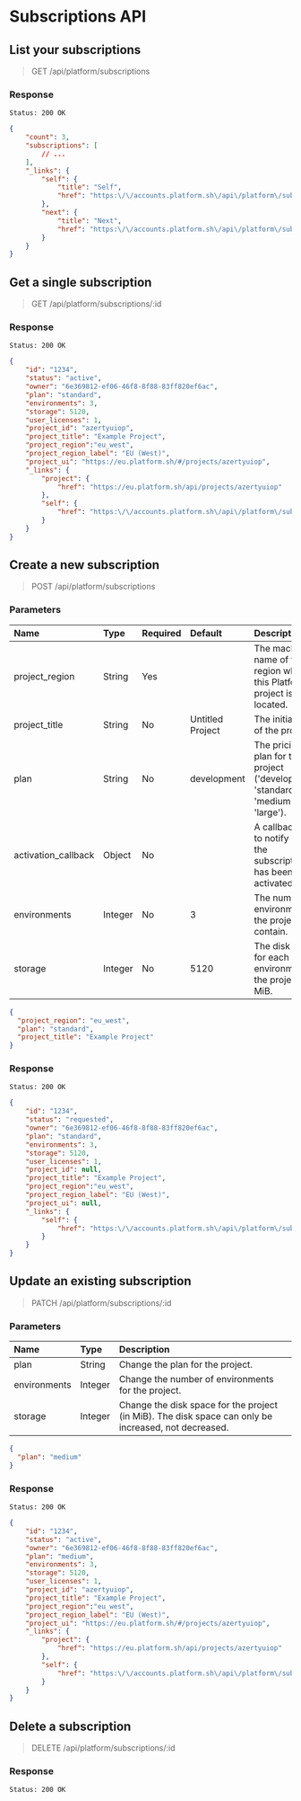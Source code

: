 # Subscriptions API

## List your subscriptions

> GET /api/platform/subscriptions

### Response

```http
Status: 200 OK
```
```json
{
    "count": 3,
    "subscriptions": [
        // ...
    ],
    "_links": {
        "self": {
            "title": "Self",
            "href": "https:\/\/accounts.platform.sh\/api\/platform\/subscriptions"
        },
        "next": {
            "title": "Next",
            "href": "https:\/\/accounts.platform.sh\/api\/platform\/subscriptions?page=2"
        }
    }
}
```

## Get a single subscription

> GET /api/platform/subscriptions/:id

### Response

```http
Status: 200 OK
```
```json
{
    "id": "1234",
    "status": "active",
    "owner": "6e369812-ef06-46f8-8f88-83ff820ef6ac",
    "plan": "standard",
    "environments": 3,
    "storage": 5120,
    "user_licenses": 1,
    "project_id": "azertyuiop",
    "project_title": "Example Project",
    "project_region":"eu_west",
    "project_region_label": "EU (West)",
    "project_ui": "https://eu.platform.sh/#/projects/azertyuiop",
    "_links": {
        "project": {
            "href": "https://eu.platform.sh/api/projects/azertyuiop"
        },
        "self": {
            "href": "https:\/\/accounts.platform.sh\/api\/platform\/subscriptions\/1234"
        }
    }
}
```

## Create a new subscription

> POST /api/platform/subscriptions

### Parameters

Name|Type|Required|Default|Description
:---|:---|:-------|:------|:----------
project_region|String|Yes||The machine name of the region where this Platform.sh project is located.
project_title|String|No|Untitled Project|The initial title of the project.
plan|String|No|development|The pricing plan for the project ('development', 'standard', 'medium', or 'large').
activation_callback|Object|No||A callback URL to notify when the subscription has been activated.
environments|Integer|No|3|The number of environments the project can contain.
storage|Integer|No|5120|The disk space for each environment on the project, in MiB.


```json
{
  "project_region": "eu_west",
  "plan": "standard",
  "project_title": "Example Project"
}
```

### Response

```http
Status: 200 OK
```

```json
{
    "id": "1234",
    "status": "requested",
    "owner": "6e369812-ef06-46f8-8f88-83ff820ef6ac",
    "plan": "standard",
    "environments": 3,
    "storage": 5120,
    "user_licenses": 1,
    "project_id": null,
    "project_title": "Example Project",
    "project_region":"eu_west",
    "project_region_label": "EU (West)",
    "project_ui": null,
    "_links": {
        "self": {
            "href": "https:\/\/accounts.platform.sh\/api\/platform\/subscriptions\/1234"
        }
    }
}
```

## Update an existing subscription

> PATCH /api/platform/subscriptions/:id

### Parameters

Name|Type|Description
:---|:---|:----------
plan|String|Change the plan for the project.
environments|Integer|Change the number of environments for the project.
storage|Integer|Change the disk space for the project (in MiB). The disk space can only be increased, not decreased.


```json
{
  "plan": "medium"
}
```

### Response

```http
Status: 200 OK
```
```json
{
    "id": "1234",
    "status": "active",
    "owner": "6e369812-ef06-46f8-8f88-83ff820ef6ac",
    "plan": "medium",
    "environments": 3,
    "storage": 5120,
    "user_licenses": 1,
    "project_id": "azertyuiop",
    "project_title": "Example Project",
    "project_region":"eu_west",
    "project_region_label": "EU (West)",
    "project_ui": "https://eu.platform.sh/#/projects/azertyuiop",
    "_links": {
        "project": {
            "href": "https://eu.platform.sh/api/projects/azertyuiop"
        },
        "self": {
            "href": "https:\/\/accounts.platform.sh\/api\/platform\/subscriptions\/1234"
        }
    }
}
```

## Delete a subscription

> DELETE /api/platform/subscriptions/:id

### Response

```http
Status: 200 OK
```

